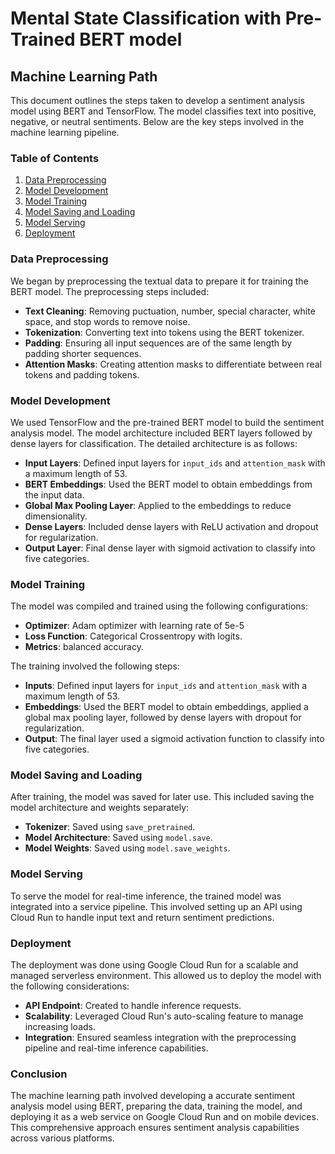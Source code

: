# Mental State Classification with Pre-Trained BERT model

## Machine Learning Path

This document outlines the steps taken to develop a sentiment analysis model using BERT and TensorFlow. The model classifies text into positive, negative, or neutral sentiments. Below are the key steps involved in the machine learning pipeline.

### Table of Contents
1. [Data Preprocessing](#data-preprocessing)
2. [Model Development](#model-development)
3. [Model Training](#model-training)
4. [Model Saving and Loading](#model-saving-and-loading)
5. [Model Serving](#model-serving)
6. [Deployment](#deployment)

### Data Preprocessing

We began by preprocessing the textual data to prepare it for training the BERT model. The preprocessing steps included:

- **Text Cleaning**: Removing puctuation, number, special character, white space, and stop words to remove noise.
- **Tokenization**: Converting text into tokens using the BERT tokenizer.
- **Padding**: Ensuring all input sequences are of the same length by padding shorter sequences.
- **Attention Masks**: Creating attention masks to differentiate between real tokens and padding tokens.

### Model Development

We used TensorFlow and the pre-trained BERT model to build the sentiment analysis model. The model architecture included BERT layers followed by dense layers for classification. The detailed architecture is as follows:

- **Input Layers**: Defined input layers for `input_ids` and `attention_mask` with a maximum length of 53.
- **BERT Embeddings**: Used the BERT model to obtain embeddings from the input data.
- **Global Max Pooling Layer**: Applied to the embeddings to reduce dimensionality.
- **Dense Layers**: Included dense layers with ReLU activation and dropout for regularization.
- **Output Layer**: Final dense layer with sigmoid activation to classify into five categories.

### Model Training

The model was compiled and trained using the following configurations:
- **Optimizer**: Adam optimizer with learning rate of 5e-5
- **Loss Function**: Categorical Crossentropy with logits.
- **Metrics**: balanced accuracy.

The training involved the following steps:
- **Inputs**: Defined input layers for `input_ids` and `attention_mask` with a maximum length of 53.
- **Embeddings**: Used the BERT model to obtain embeddings, applied a global max pooling layer, followed by dense layers with dropout for regularization.
- **Output**: The final layer used a sigmoid activation function to classify into five categories.

### Model Saving and Loading

After training, the model was saved for later use. This included saving the model architecture and weights separately:
- **Tokenizer**: Saved using `save_pretrained`.
- **Model Architecture**: Saved using `model.save`.
- **Model Weights**: Saved using `model.save_weights`.

### Model Serving

To serve the model for real-time inference, the trained model was integrated into a service pipeline. This involved setting up an API using Cloud Run to handle input text and return sentiment predictions.

### Deployment

The deployment was done using Google Cloud Run for a scalable and managed serverless environment. This allowed us to deploy the model with the following considerations:
- **API Endpoint**: Created to handle inference requests.
- **Scalability**: Leveraged Cloud Run's auto-scaling feature to manage increasing loads.
- **Integration**: Ensured seamless integration with the preprocessing pipeline and real-time inference capabilities.

### Conclusion

The machine learning path involved developing a accurate sentiment analysis model using BERT, preparing the data, training the model, and deploying it as a web service on Google Cloud Run and on mobile devices. This comprehensive approach ensures sentiment analysis capabilities across various platforms.

